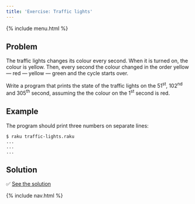 ```yaml
---
title: 'Exercise: Traffic lights'
---
```


{% include menu.html %}

## Problem

The traffic lights changes its colour every second. When it is turned on, the colour is yellow. Then, every second the colour changed in the order yellow — red — yellow — green and the cycle starts over.

Write a program that prints the state of the traffic lights on the 51<sup>st</sup>, 102<sup>nd</sup> and 305<sup>th</sup> second, assuming the the colour on the 1<sup>st</sup> second is red.

## Example

The program should print three numbers on separate lines:

```console
$ raku traffic-lights.raku
...
...
...
```

## Solution

✅ [See the solution](solution)

{% include nav.html %}

